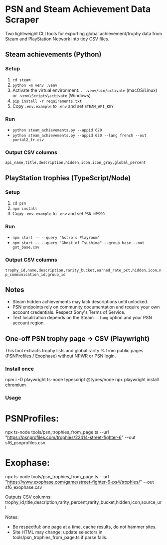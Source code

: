 # PSN and Steam Achievement Data Scraper

Two lightweight CLI tools for exporting global achievement/trophy data from Steam and PlayStation Network into tidy CSV files.

## Steam achievements (Python)

### Setup
1. `cd steam`
2. `python -m venv .venv`
3. Activate the virtual environment: `. .venv/bin/activate` (macOS/Linux) or `.venv\Scripts\activate` (Windows)
4. `pip install -r requirements.txt`
5. Copy `.env.example` to `.env` and set `STEAM_API_KEY`

### Run
- `python steam_achievements.py --appid 620`
- `python steam_achievements.py --appid 620 --lang french --out portal2_fr.csv`

### Output CSV columns
`api_name,title,description,hidden,icon,icon_gray,global_percent`

## PlayStation trophies (TypeScript/Node)

### Setup
1. `cd psn`
2. `npm install`
3. Copy `.env.example` to `.env` and set `PSN_NPSSO`

### Run
- `npm start -- --query "Astro's Playroom"`
- `npm start -- --query "Ghost of Tsushima" --group base --out got_base.csv`

### Output CSV columns
`trophy_id,name,description,rarity_bucket,earned_rate_pct,hidden,icon,np_communication_id,group_id`

## Notes
- Steam hidden achievements may lack descriptions until unlocked.
- PSN endpoints rely on community documentation and require your own account credentials. Respect Sony's Terms of Service.
- Text localization depends on the Steam `--lang` option and your PSN account region.

## One-off PSN trophy page → CSV (Playwright)

This tool extracts trophy lists and global rarity % from public pages (PSNProfiles / Exophase) without NPWR or PSN login.

### Install once
npm i -D playwright ts-node typescript @types/node
npx playwright install chromium

### Usage
# PSNProfiles:
npx ts-node tools/psn_trophies_from_page.ts --url "https://psnprofiles.com/trophies/22414-street-fighter-6" --out sf6_psnprofiles.csv

# Exophase:
npx ts-node tools/psn_trophies_from_page.ts --url "https://www.exophase.com/game/street-fighter-6-ps4/trophies/" --out sf6_exophase.csv

Outputs CSV columns:
trophy_id,title,description,rarity_percent,rarity_bucket,hidden,icon,source_url

Notes:
- Be respectful: one page at a time, cache results, do not hammer sites.
- Site HTML may change; update selectors in tools/psn_trophies_from_page.ts if parse fails.
